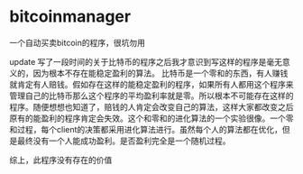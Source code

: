 bitcoinmanager
==============

一个自动买卖bitcoin的程序，很坑勿用

update
写了一段时间的关于比特币的程序之后我才意识到写这样的程序是毫无意义的，因为根本不存在能稳定盈利的算法。
比特币是一个零和的东西，有人赚钱就肯定有人赔钱。假如存在这样的能稳定盈利的程序，如果所有人都用这个程序来管理自己的比特币那么这个程序的平均盈利率就是零。所以根本不可能存在这样的程序。随便想想也知道了，赔钱的人肯定会改变自己的算法，这样大家都改变之后原有的能盈利的程序肯定会失效。这个和零和的进化算法的一个实验很像。一个零和过程，每个client的决策都采用进化算法进行。虽然每个人的算法都在优化，但是最终没有一个人能成功盈利。是否盈利完全是一个随机过程。

综上，此程序没有存在的价值
